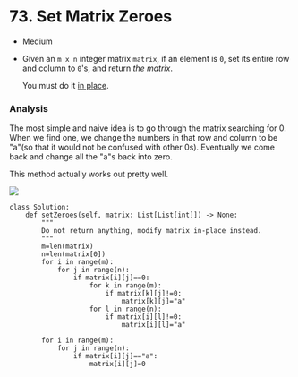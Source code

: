 # 73. Set Matrix Zeroes

* Medium
*   Given an `m x n` integer matrix `matrix`, if an element is `0`, set its entire row and column to `0`'s, and return _the matrix_.

    You must do it [in place](https://en.wikipedia.org/wiki/In-place\_algorithm).

### Analysis&#x20;

The most simple and naive idea is to go through the matrix searching for 0. When we find one, we change the numbers in that row and column to be "a"(so that it would not be confused with other 0s). Eventually we come back and change all the "a"s back into zero.&#x20;

This method actually works out pretty well.&#x20;

![](<../../../../.gitbook/assets/image (209).png>)

```
class Solution:
    def setZeroes(self, matrix: List[List[int]]) -> None:
        """
        Do not return anything, modify matrix in-place instead.
        """
        m=len(matrix)
        n=len(matrix[0])
        for i in range(m):
            for j in range(n):
                if matrix[i][j]==0:
                    for k in range(m):
                        if matrix[k][j]!=0:
                            matrix[k][j]="a"
                    for l in range(n):
                        if matrix[i][l]!=0:
                            matrix[i][l]="a"
        
        for i in range(m):
            for j in range(n):
                if matrix[i][j]=="a":
                    matrix[i][j]=0
```
